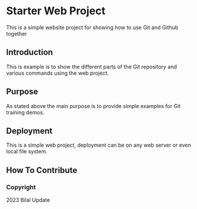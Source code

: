 # Starter Web Project

This is a simple website project for showing how to use Git and Github together

## Introduction

This is example is to show the different parts of the Git repository and various commands using the web project.

## Purpose

As stated above the main purpose is to provide simple examples for Git training demos.

## Deployment

This is a simple web project, deployment can be on any web server or even local file system.

## How To Contribute

### Copyright

2023 Bilal Update